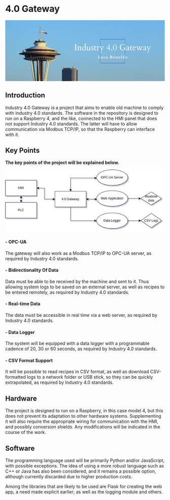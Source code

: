 # 4.0 Gateway

![Project banner](images/github/project-banner.png?raw=true)

## Introduction
Industry 4.0 Gateway is a project that aims to enable old machine to comply with Industry 4.0 standards. The software in the repository is designed to run on a Raspberry 4, and the like, connected to the HMI panel that does not support Industry 4.0 standards. The latter will have to allow communication via Modbus TCP/IP, so that the Raspberry can interface with it.

## Key Points
**The key points of the project will be explained below.**

![Project diagram](images/github/project-diagram.png?raw=true)

#### - OPC-UA
The gateway will also work as a Modbus TCP/IP to OPC-UA server, as required by Industry 4.0 standards. 
#### - Bidirectionality Of Data
Data must be able to be received by the machine and sent to it. Thus allowing system logs to be saved on an external server, as well as recipes to be entered remotely, as required by Industry 4.0 standards.
#### - Real-time Data 
The data must be accessible in real time via a web server, as required by Industry 4.0 standards.
#### - Data Logger
The system will be equipped with a data logger with a programmable cadence of 20, 30 or 60 seconds, as required by Industry 4.0 standards.
#### - CSV Format Support
It will be possible to read recipes in CSV format, as well as download CSV-formatted logs to a network folder or USB stick, so they can be quickly extrapolated, as required by Industry 4.0 standards.

## Hardware
The project is designed to run on a Raspberry, in this case model 4, but this does not prevent its adaptation to other hardware systems. Supplementing it will also require the appropriate wiring for communication with the HMI, and possibly conversion shields. Any modifications will be indicated in the course of the work. 

## Software
The programming language used will be primarily Python and/or JavaScript, with possible exceptions. The idea of using a more robust language such as C++ or Java has also been considered, and it remains a possible option, although currently discarded due to higher production costs.

Among the libraries that are likely to be used are Flask for creating the web app, a need made explicit earlier; as well as the logging module and others.
